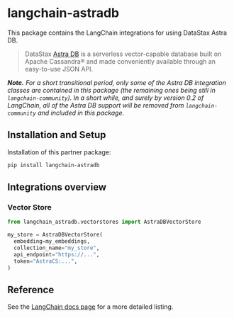 # langchain-astradb

This package contains the LangChain integrations for using DataStax Astra DB.

> DataStax [Astra DB](https://docs.datastax.com/en/astra/home/astra.html) is a serverless vector-capable database built on Apache Cassandra® and made conveniently available
> through an easy-to-use JSON API.

_**Note.** For a short transitional period, only some of the Astra DB integration classes are contained in this package (the remaining ones being still in `langchain-community`). In a short while, and surely by version 0.2 of LangChain, all of the Astra DB support will be removed from `langchain-community` and included in this package._

## Installation and Setup

Installation of this partner package:

```bash
pip install langchain-astradb
```

## Integrations overview

### Vector Store

```python
from langchain_astradb.vectorstores import AstraDBVectorStore

my_store = AstraDBVectorStore(
  embedding=my_embeddings,
  collection_name="my_store",
  api_endpoint="https://...",
  token="AstraCS:...",
)
```

## Reference

See the [LangChain docs page](https://python.langchain.com/docs/integrations/providers/astradb) for a more detailed listing.
